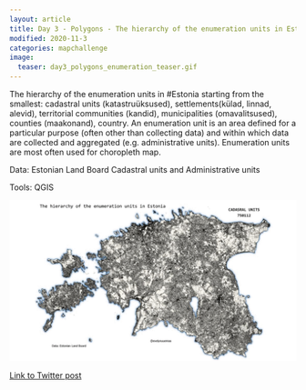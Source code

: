 ```yaml
---
layout: article
title: Day 3 - Polygons - The hierarchy of the enumeration units in Estonia
modified: 2020-11-3
categories: mapchallenge
image:
  teaser: day3_polygons_enumeration_teaser.gif
---
```


The hierarchy of the enumeration units in #Estonia starting from the smallest: cadastral units (katastruüksused), settlements(külad, linnad, alevid), territorial communities (kandid), municipalities (omavalitsused), counties (maakonand), country. 
An enumeration unit is an area defined for a particular purpose (often other than collecting data) and within which data are collected and aggregated (e.g. administrative units). Enumeration units are most often used for choropleth map.

Data: Estonian Land Board Cadastral units and Administrative units

Tools: QGIS

![image of categories](../../images/day3_polygons_enumeration.gif)

[Link to Twitter post](https://twitter.com/evelynuuemaa/status/1323547260358135809)
